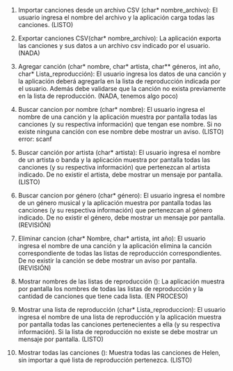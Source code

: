 1. Importar canciones desde un archivo CSV (char* nombre_archivo): ​ El usuario ingresa el nombre del archivo y la aplicación carga todas las canciones. (LISTO)

2. Exportar canciones CSV(char* nombre_archivo): ​La aplicación exporta las canciones y sus datos a un archivo csv indicado por el usuario. (NADA)

3. Agregar canción (char* nombre, char* artista, char** géneros, int año, char* Lista_reproducción): ​El usuario ingresa los datos de una canción y la aplicación deberá agregarla en la lista de reproducción indicada por el usuario. Además debe validarse que la canción no exista previamente en la lista de reproducción. (NADA, tenemos algo poco)

4. Buscar cancion por nombre (char* nombre):​ El usuario ingresa el nombre de una canción y la aplicación muestra por pantalla todas las canciones (y su respectiva información) que tengan ese nombre. Si no existe ninguna canción con ese nombre debe mostrar un aviso. (LISTO) error: scanf

5. Buscar canción por artista (char* artista):​ El usuario ingresa el nombre de un artista o banda y la aplicación muestra por pantalla todas las canciones (y su respectiva información) que pertenezcan al artista indicado. De no existir el artista, debe mostrar un mensaje por pantalla. (LISTO) 

6. Buscar cancion por género (char* género):​  El usuario ingresa el nombre de un género musical y la aplicación muestra por pantalla todas las canciones (y su respectiva información) que pertenezcan al género indicado. De no existir el género, debe mostrar un mensaje por pantalla. (REVISIÓN)

7. Eliminar cancion (char* Nombre, char* artista, int año): El usuario ingresa el nombre de una canción y la aplicación elimina la canción correspondiente de todas las listas de reproducción correspondientes. De no existir la canción se debe mostrar un aviso por pantalla. (REVISIÓN)

8. Mostrar nombres de las listas de reproducción (): La aplicación muestra por pantalla los nombres de todas las listas de reproducción y la cantidad de canciones que tiene cada lista. (EN PROCESO)

9. Mostrar una lista de reproducción (char* Lista_reproduccion):​ El usuario ingresa el nombre de una lista de reproducción y la aplicación muestra por pantalla todas las canciones pertenecientes a ella (y su respectiva información). Si la lista de reproducción no existe se debe mostrar un mensaje por pantalla.  (LISTO)
 
10. Mostrar todas las canciones (): Muestra todas las canciones de Helen, sin importar a qué lista de reproducción pertenezca. (LISTO)